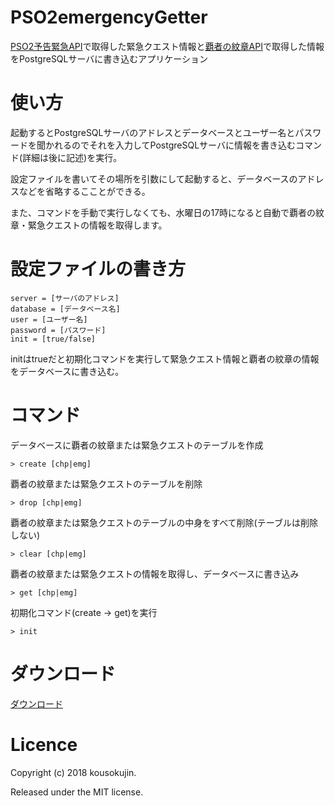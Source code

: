 # PSO2emergencyGetter
[PSO2予告緊急API](https://github.com/aki-lua87/PSO2emaAPI)で取得した緊急クエスト情報と[覇者の紋章API](https://github.com/aki-lua87/PSO2CoatOfArms)で取得した情報をPostgreSQLサーバに書き込むアプリケーション

# 使い方
起動するとPostgreSQLサーバのアドレスとデータベースとユーザー名とパスワードを聞かれるのでそれを入力してPostgreSQLサーバに情報を書き込むコマンド(詳細は後に記述)を実行。

設定ファイルを書いてその場所を引数にして起動すると、データベースのアドレスなどを省略するこことができる。

また、コマンドを手動で実行しなくても、水曜日の17時になると自動で覇者の紋章・緊急クエストの情報を取得します。

# 設定ファイルの書き方
```shell
server = [サーバのアドレス]
database = [データベース名]
user = [ユーザー名]
password = [パスワード]
init = [true/false]
```
initはtrueだと初期化コマンドを実行して緊急クエスト情報と覇者の紋章の情報をデータベースに書き込む。

# コマンド
データベースに覇者の紋章または緊急クエストのテーブルを作成
```shell
> create [chp|emg]
```

覇者の紋章または緊急クエストのテーブルを削除
```shell
> drop [chp|emg]
```

覇者の紋章または緊急クエストのテーブルの中身をすべて削除(テーブルは削除しない)
```shell
> clear [chp|emg]
```

覇者の紋章または緊急クエストの情報を取得し、データベースに書き込み
```shell
> get [chp|emg]
```

初期化コマンド(create -> get)を実行
```shell
> init
```

# ダウンロード
[ダウンロード](https://github.com/kousokujin/PSO2emergencyGetter/releases)

# Licence
Copyright (c) 2018 kousokujin.

Released under the MIT license.
